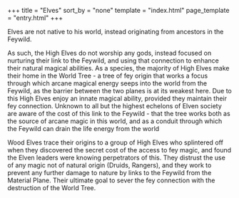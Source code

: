 +++
title = "Elves"
sort_by = "none"
template = "index.html"
page_template = "entry.html"
+++


Elves are not native to his world, instead originating from ancestors in the Feywild.

As such, the High Elves do not worship any gods, instead focused on nurturing their link to the Feywild, and using that connection to enhance their natural magical abilities. As a species, the majority of High Elves make their home in the World Tree - a tree of fey origin that works a focus through which arcane magical energy seeps into the world from the Feywild, as the barrier between the two planes is at its weakest here. Due to this High Elves enjoy an innate magical ability, provided they maintain their fey connection.
Unknown to all but the highest echelons of Elven society are aware of the cost of this link to the Feywild - that the tree works both as the source of arcane magic in this world, and as a conduit through which the Feywild can drain the life energy from the world

Wood Elves trace their origins to a group of High Elves who splintered off when they discovered the secret cost of the access to fey magic, and found the Elven leaders were knowing perpetrators of this. They distrust the use of any magic not of natural origin (Druids, Rangers), and they work to prevent any further damage to nature by links to the Feywild from the Material Plane. Their ultimate goal to sever the fey connection with the destruction of the World Tree.

